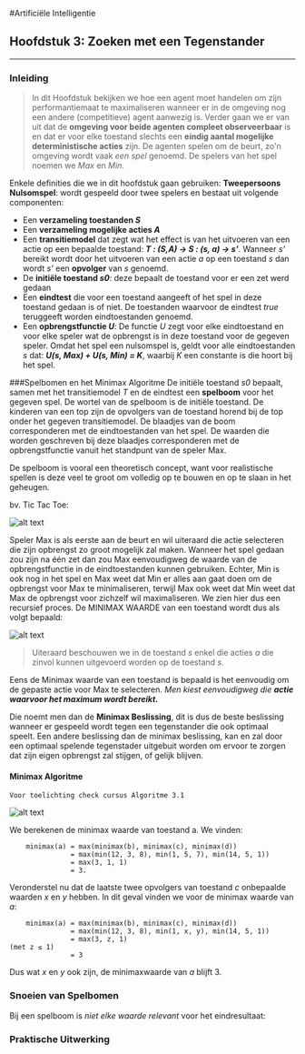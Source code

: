 #Artificiële Intelligentie
## Hoofdstuk 3: Zoeken met een Tegenstander
---
### Inleiding
> In dit Hoofdstuk bekijken we hoe een agent moet handelen om zijn performantiemaat te maximaliseren wanneer er in de omgeving nog een andere (competitieve) agent aanwezig is. Verder gaan we er van uit dat de **omgeving voor beide agenten compleet observeerbaar** is en dat er voor elke toestand slechts een **eindig aantal mogelijke deterministische acties** zijn. De agenten spelen om de beurt, zo'n omgeving wordt vaak *een spel* genoemd. De spelers van het spel noemen we *Max* en *Min*.

Enkele definities die we in dit hoofdstuk gaan gebruiken:
**Tweepersoons Nulsomspel**: wordt gespeeld door twee spelers en bestaat uit volgende componenten:
*  Een **verzameling toestanden _S_**
*  Een **verzameling mogelijke acties _A_**
* Een **transitiemodel** dat zegt wat het effect is van het uitvoeren van een actie op een bepaalde toestand:  **_T : (S,A) -> S : (s, a) -> s'_**.  Wanneer *s'* bereikt wordt door het uitvoeren van een actie *a* op een toestand *s* dan wordt *s'* een **opvolger** van *s* genoemd.
* De **initiële toestand _s0_**: deze bepaalt de toestand voor er een zet werd gedaan
* Een **eindtest** die voor een toestand aangeeft of het spel in deze toestand gedaan is of niet. De toestanden waarvoor de eindtest *true* teruggeeft worden eindtoestanden genoemd.
* Een **opbrengstfunctie _U_**: De functie *U* zegt voor elke eindtoestand en voor elke speler wat de opbrengst is in deze toestand voor de gegeven speler. Omdat het spel een nulsomspel is, geldt voor alle eindtoestanden *s* dat: **_U(s, Max) + U(s, Min) = K_**, waarbij *K* een constante is die hoort bij het spel.

###Spelbomen en het Minimax Algoritme
De initiële toestand *s0* bepaalt, samen met het transitiemodel *T* en de eindtest een **spelboom** voor het gegeven spel.
De wortel van de spelboom is de initiële toestand.
De kinderen van een top zijn de opvolgers van de toestand horend bij de top onder het gegeven transitiemodel.
De blaadjes van de boom corresponderen met de eindtoestanden van het spel.
De waarden die worden geschreven bij deze blaadjes corresponderen met de opbrengstfunctie vanuit het standpunt van de speler Max.

De spelboom is vooral een theoretisch concept, want voor realistische spellen is deze veel te groot om volledig op te bouwen en op te slaan in het geheugen.

bv. Tic Tac Toe:

![alt text](http://users.hogent.be/~427143la/images/TicTacToe.PNG "TicTacToeBoom")

Speler Max is als eerste aan de beurt en wil uiteraard die actie selecteren die
zijn opbrengst zo groot mogelijk zal maken. Wanneer het spel gedaan zou
zijn na één zet dan zou Max eenvoudigweg de waarde van de opbrengstfunctie
in de eindtoestanden kunnen gebruiken. Echter, Min is ook nog in
het spel en Max weet dat Min er alles aan gaat doen om de opbrengst voor
Max te minimaliseren, terwijl Max ook weet dat Min weet dat Max de opbrengst
voor zichzelf wil maximaliseren. We zien hier dus een recursief proces.
De MINIMAX WAARDE van een toestand wordt dus als volgt bepaald:

![alt text](http://users.hogent.be/~427143la/images/MiniMax.PNG "Minimax")

> Uiteraard beschouwen we in de toestand *s* enkel die acties *a* die zinvol kunnen uitgevoerd worden op de toestand *s*.

Eens de Minimax waarde van een toestand is bepaald is het eenvoudig om de gepaste actie voor Max te selecteren. *Men kiest eenvoudigweg die* **_actie waarvoor het maximum wordt bereikt._**

Die noemt men dan de **Minimax Beslissing**, dit is dus de beste beslissing wanneer er gespeeld wordt tegen een tegenstander die ook optimaal speelt. Een andere beslissing dan de minimax beslissing, kan en zal door een optimaal spelende tegenstader uitgebuit worden om ervoor te zorgen dat zijn eigen opbrengst zal stijgen, of gelijk blijven.

#### Minimax Algoritme
`Voor toelichting check cursus Algoritme 3.1`

![alt text](http://users.hogent.be/~427143la/images/MinimaxAlgoritme.PNG "Minimax Algoritme")

We berekenen de minimax waarde van toestand a. We vinden:

        minimax(a) = max(minimax(b), minimax(c), minimax(d))
                   = max(min(12, 3, 8), min(1, 5, 7), min(14, 5, 1))
                   = max(3, 1, 1)
                   = 3.
                   
Veronderstel nu dat de laatste twee opvolgers van toestand *c* onbepaalde
waarden *x* en *y* hebben. In dit geval vinden we voor de minimax waarde van *a*:

        minimax(a) = max(minimax(b), minimax(c), minimax(d))
                   = max(min(12, 3, 8), min(1, x, y), min(14, 5, 1))
                   = max(3, z, 1)                                      (met z ≤ 1)
                   = 3

Dus wat *x* en *y* ook zijn, de minimaxwaarde van *a* blijft 3.



### Snoeien van Spelbomen
Bij een spelboom is *niet elke waarde relevant* voor het eindresultaat:


### Praktische Uitwerking
